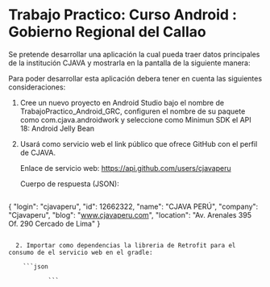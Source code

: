 # Trabajo Practico: Curso Android : Gobierno Regional del Callao

Se pretende desarrollar una aplicación la cual pueda traer datos principales de la institución CJAVA y mostrarla en la pantalla de la siguiente manera:

Para poder desarrollar esta aplicación debera tener en cuenta las siguientes consideraciones:

1. Cree un nuevo proyecto en Android Studio bajo el nombre de TrabajoPractico_Android_GRC, configuren el nombre de su paquete como com.cjava.androidwork y  seleccione como Minimun SDK el API 18: Android Jelly Bean

1. Usará como servicio web el link público que ofrece GitHub con el perfil de CJAVA.

      Enlace de servicio web: https://api.github.com/users/cjavaperu
      
      Cuerpo de respuesta (JSON):
      
      ```json
{
  "login": "cjavaperu",
  "id": 12662322,
  "name": "CJAVA PERÚ",
  "company": "Cjavaperu",
  "blog": "www.cjavaperu.com",
  "location": "Av. Arenales 395 Of. 290 Cercado de Lima"
}
```
  
  2. Importar como dependencias la libreria de Retrofit para el consumo de el servicio web en el gradle:
      
    ```json 
        
           ```
     


